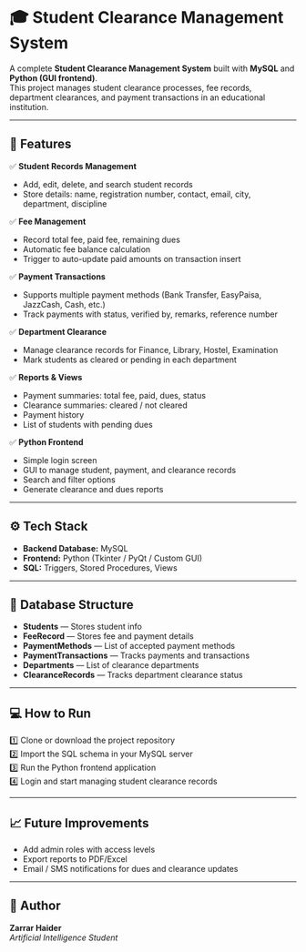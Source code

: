 # 🎓 Student Clearance Management System

A complete **Student Clearance Management System** built with **MySQL** and **Python (GUI frontend)**.  
This project manages student clearance processes, fee records, department clearances, and payment transactions in an educational institution.

---

## 🚀 Features

✅ **Student Records Management**  
- Add, edit, delete, and search student records  
- Store details: name, registration number, contact, email, city, department, discipline  

✅ **Fee Management**  
- Record total fee, paid fee, remaining dues  
- Automatic fee balance calculation  
- Trigger to auto-update paid amounts on transaction insert  

✅ **Payment Transactions**  
- Supports multiple payment methods (Bank Transfer, EasyPaisa, JazzCash, Cash, etc.)  
- Track payments with status, verified by, remarks, reference number  

✅ **Department Clearance**  
- Manage clearance records for Finance, Library, Hostel, Examination  
- Mark students as cleared or pending in each department  

✅ **Reports & Views**  
- Payment summaries: total fee, paid, dues, status  
- Clearance summaries: cleared / not cleared  
- Payment history  
- List of students with pending dues  

✅ **Python Frontend**  
- Simple login screen  
- GUI to manage student, payment, and clearance records  
- Search and filter options  
- Generate clearance and dues reports  

---

## ⚙️ Tech Stack

- **Backend Database:** MySQL  
- **Frontend:** Python (Tkinter / PyQt / Custom GUI)  
- **SQL:** Triggers, Stored Procedures, Views  

---

## 📂 Database Structure

- **Students** — Stores student info  
- **FeeRecord** — Stores fee and payment details  
- **PaymentMethods** — List of accepted payment methods  
- **PaymentTransactions** — Tracks payments and transactions  
- **Departments** — List of clearance departments  
- **ClearanceRecords** — Tracks department clearance status  

---

## 💻 How to Run

1️⃣ Clone or download the project repository  
2️⃣ Import the SQL schema in your MySQL server  
3️⃣ Run the Python frontend application  
4️⃣ Login and start managing student clearance records  

---

## 📈 Future Improvements

- Add admin roles with access levels  
- Export reports to PDF/Excel  
- Email / SMS notifications for dues and clearance updates  

---

## 📌 Author

**Zarrar Haider**  
*Artificial Intelligence Student*  
